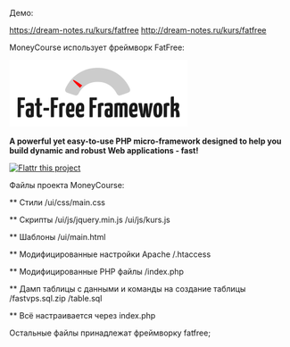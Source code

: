 Демо:

https://dream-notes.ru/kurs/fatfree
http://dream-notes.ru/kurs/fatfree

MoneyCourse использует фреймворк FatFree:

[![Fat-Free Framework](ui/images/logo.png)](http://fatfree.sf.net/)

**A powerful yet easy-to-use PHP micro-framework designed to help you build dynamic and robust Web applications - fast!**

[![Flattr this project](https://api.flattr.com/button/flattr-badge-large.png)](https://flattr.com/submit/auto?user_id=phpfatfree&url=https://github.com/bcosca/fatfree)


Файлы проекта MoneyCourse:


** Стили
/ui/css/main.css

** Скрипты
/ui/js/jquery.min.js
/ui/js/kurs.js

** Шаблоны
/ui/main.html

** Модифицированные настройки Apache
/.htaccess

** Модифицированные PHP файлы
/index.php

** Дамп таблицы с данными и команды на создание таблицы
/fastvps.sql.zip
/table.sql

** Всё настраивается через index.php

Остальные файлы принадлежат фреймворку fatfree;
